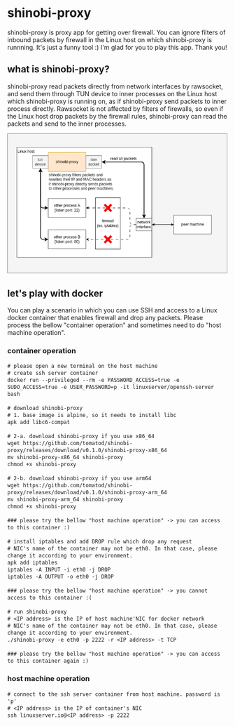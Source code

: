 # shinobi-proxy
shinobi-proxy is proxy app for getting over firewall. You can ignore filters of inbound packets by firewall in the Linux host on which shinobi-proxy is runnning. It's just a funny tool :) I'm glad for you to play this app. Thank you!

## what is shinobi-proxy?
shinobi-proxy read packets directly from network interfaces by rawsocket, and send them through TUN device to inner processes on the Linux host which shinobi-proxy is running on, as if shinobi-proxy send packets to inner process directly. Rawsocket is not affected by filters of firewalls, so even if the Linux host drop packets by the firewall rules, shinobi-proxy can read the packets and send to the inner processes.

![design](assets/design.drawio.png)

## let's play with docker
You can play a scenario in which you can use SSH and access to a Linux docker container that enables firewall and drop any packets. Please process the bellow "container operation" and sometimes need to do "host machine operation".

### container operation
```shell
# please open a new terminal on the host machine
# create ssh server container
docker run --privileged --rm -e PASSWORD_ACCESS=true -e SUDO_ACCESS=true -e USER_PASSWORD=p -it linuxserver/openssh-server bash

# download shinobi-proxy
# 1. base image is alpine, so it needs to install libc
apk add libc6-compat

# 2-a. download shinobi-proxy if you use x86_64
wget https://github.com/tomatod/shinobi-proxy/releases/download/v0.1.0/shinobi-proxy-x86_64
mv shinobi-proxy-x86_64 shinobi-proxy
chmod +x shinobi-proxy

# 2-b. download shinobi-proxy if you use arm64
wget https://github.com/tomatod/shinobi-proxy/releases/download/v0.1.0/shinobi-proxy-arm_64
mv shinobi-proxy-arm_64 shinobi-proxy
chmod +x shinobi-proxy

### please try the bellow "host machine operation" -> you can access to this container :)

# install iptables and add DROP rule which drop any request
# NIC's name of the container may not be eth0. In that case, please change it according to your environment.
apk add iptables
iptables -A INPUT -i eth0 -j DROP
iptables -A OUTPUT -o eth0 -j DROP

### please try the bellow "host machine operation" -> you cannot access to this container :(

# run shinobi-proxy
# <IP address> is the IP of host machine'NIC for docker network
# NIC's name of the container may not be eth0. In that case, please change it according to your environment.
./shinobi-proxy -e eth0 -p 2222 -r <IP address> -t TCP

### please try the bellow "host machine operation" -> you can access to this container again :)
```

### host machine operation
```shell
# connect to the ssh server container from host machine. password is 'p'
# <IP address> is the IP of container's NIC
ssh linuxserver.io@<IP address> -p 2222
```
